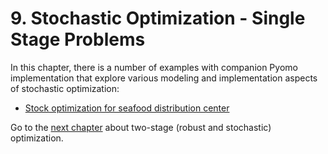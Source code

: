 # 9. Stochastic Optimization - Single Stage Problems

In this chapter, there is a number of examples with companion Pyomo implementation that explore various modeling and implementation aspects of stochastic optimization:

* [Stock optimization for seafood distribution center](newsvendor.ipynb)

Go to the [next chapter](../10/10.00.md) about two-stage (robust and stochastic) optimization.